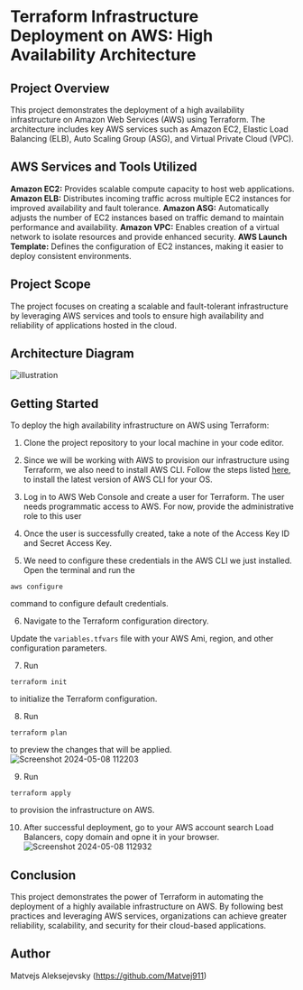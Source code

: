 # Terraform Infrastructure Deployment on AWS: High Availability Architecture

## Project Overview

This project demonstrates the deployment of a high availability infrastructure on Amazon Web Services (AWS) using Terraform. The architecture includes key AWS services such as Amazon EC2, Elastic Load Balancing (ELB), Auto Scaling Group (ASG), and Virtual Private Cloud (VPC).

## AWS Services and Tools Utilized

**Amazon EC2:** Provides scalable compute capacity to host web applications.
**Amazon ELB:** Distributes incoming traffic across multiple EC2 instances for improved availability and fault tolerance.
**Amazon ASG:** Automatically adjusts the number of EC2 instances based on traffic demand to maintain performance and availability.
**Amazon VPC:** Enables creation of a virtual network to isolate resources and provide enhanced security.
**AWS Launch Template:** Defines the configuration of EC2 instances, making it easier to deploy consistent environments.

## Project Scope

The project focuses on creating a scalable and fault-tolerant infrastructure by leveraging AWS services and tools to ensure high availability and reliability of applications hosted in the cloud.

## Architecture Diagram

![illustration](https://github.com/Matvej911/Aleksejevs_Matvejs_CloudProgramming/assets/72816648/4d8e6f59-b27b-4669-8076-dcc60f1d0499)

## Getting Started

To deploy the high availability infrastructure on AWS using Terraform:

1. Clone the project repository to your local machine in your code editor.

2. Since we will be working with AWS to provision our infrastructure using Terraform, we also need to install AWS CLI.
   Follow the steps listed [here](https://docs.aws.amazon.com/cli/latest/userguide/getting-started-install.html), to install the latest version of AWS CLI for your OS.

3. Log in to AWS Web Console and create a user for Terraform. The user needs programmatic access to AWS. For now, provide the administrative role to this user

4. Once the user is successfully created, take a note of the Access Key ID and Secret Access Key.

5. We need to configure these credentials in the AWS CLI we just installed. Open the terminal and run the

```
aws configure
```

command to configure default credentials.

6. Navigate to the Terraform configuration directory.

Update the `variables.tfvars` file with your AWS Ami, region, and other configuration parameters.

7. Run

```
terraform init
```

to initialize the Terraform configuration.

8. Run

```
terraform plan
```

to preview the changes that will be applied.
![Screenshot 2024-05-08 112203](https://github.com/Matvej911/Aleksejevs_Matvejs_CloudProgramming/assets/72816648/cdfcc3fc-38dc-42fa-998a-aa14269b7ee1)

9. Run

```
terraform apply
```

to provision the infrastructure on AWS.

10. After successful deployment, go to your AWS account search Load Balancers, copy domain and opne it in your browser.
![Screenshot 2024-05-08 112932](https://github.com/Matvej911/Aleksejevs_Matvejs_CloudProgramming/assets/72816648/8c1562e4-4b38-4311-9b57-ba2ceb1f7559)

## Conclusion

This project demonstrates the power of Terraform in automating the deployment of a highly available infrastructure on AWS. By following best practices and leveraging AWS services, organizations can achieve greater reliability, scalability, and security for their cloud-based applications.

## Author

Matvejs Aleksejevsky (https://github.com/Matvej911)
